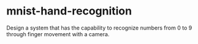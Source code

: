 # mnist-hand-recognition
Design a system that has the capability to recognize numbers from 0 to 9 through finger movement with a camera.
